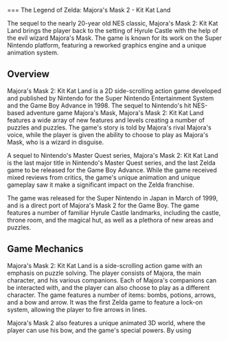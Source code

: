 
===
The Legend of Zelda: Majora's Mask 2 - Kit Kat Land

The sequel to the nearly 20-year old NES classic, Majora's Mask 2: Kit Kat Land brings the player back to the setting of Hyrule Castle with the help of the evil wizard Majora's Mask. The game is known for its work on the Super Nintendo platform, featuring a reworked graphics engine and a unique animation system.

## Overview

Majora's Mask 2: Kit Kat Land is a 2D side-scrolling action game developed and published by Nintendo for the Super Nintendo Entertainment System and the Game Boy Advance in 1998. The sequel to Nintendo's hit NES-based adventure game Majora's Mask, Majora's Mask 2: Kit Kat Land features a wide array of new features and levels creating a number of puzzles and puzzles. The game's story is told by Majora's rival Majora's voice, while the player is given the ability to choose to play as Majora's Mask, who is a wizard in disguise.

A sequel to Nintendo's Master Quest series, Majora's Mask 2: Kit Kat Land is the last major title in Nintendo's Master Quest series, and the last Zelda game to be released for the Game Boy Advance. While the game received mixed reviews from critics, the game's unique animation and unique gameplay saw it make a significant impact on the Zelda franchise.

The game was released for the Super Nintendo in Japan in March of 1999, and is a direct port of Majora's Mask 2 for the Game Boy. The game features a number of familiar Hyrule Castle landmarks, including the castle, throne room, and the magical hut, as well as a plethora of new areas and puzzles.

## Game Mechanics

Majora's Mask 2: Kit Kat Land is a side-scrolling action game with an emphasis on puzzle solving. The player consists of Majora, the main character, and his various companions. Each of Majora's companions can be interacted with, and the player can also choose to play as a different character. The game features a number of items: bombs, potions, arrows, and a bow and arrow. It was the first Zelda game to feature a lock-on system, allowing the player to fire arrows in lines.

Majora's Mask 2 also features a unique animated 3D world, where the player can use his bow, and the game's special powers. By using

